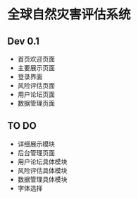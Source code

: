 # 全球自然灾害评估系统
## Dev 0.1
* 首页欢迎页面
* 主要展示页面
* 登录界面
* 风险评估页面
* 用户论坛页面
* 数据管理页面

## TO DO
* 详细展示模块
* 后台管理页面
* 用户论坛具体模块
* 风险评估具体模块
* 数据管理具体模块
* 字体选择